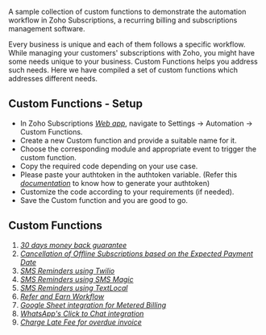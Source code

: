 A sample collection of custom functions to demonstrate the automation workflow in Zoho Subscriptions, a recurring billing and subscriptions management software.

Every business is unique and each of them follows a specific workflow. While managing your customers' subscriptions with Zoho, you might have some needs unique to your business. Custom Functions helps you address such needs. Here we have compiled a set of custom functions which addresses different needs.

## Custom Functions - Setup
- In Zoho Subscriptions [*Web app*](https://subscriptions.zoho.com/), navigate to Settings -> Automation -> Custom Functions.
- Create a new Custom function and provide a suitable name for it.
- Choose the corresponding module and appropriate event to trigger the custom function.
- Copy the required code depending on your use case.
- Please paste your authtoken in the authtoken variable. (Refer this [*documentation*](https://www.zoho.com/subscriptions/api/v1/#authentication) to know how to generate your authtoken)
- Customize the code according to your requirements (if needed).
- Save the Custom function and you are good to go.

## Custom Functions
1. [*30 days money back guarantee*](https://github.com/zoho/subscriptions-workflow-samples/blob/master/CustomFunctions/30_days_money_back_guarantee.ds)
2. [*Cancellation of Offline Subscriptions based on the Expected Payment Date*](https://github.com/zoho/subscriptions-workflow-samples/blob/master/CustomFunctions/cancel_offline_subscription_after_expected_payment_date.ds)
3. [*SMS Reminders using Twilio*](https://github.com/zoho/subscriptions-workflow-samples/blob/master/CustomFunctions/sms_for_subscription_business_using_twilio.ds)
4. [*SMS Reminders using SMS Magic*](https://github.com/zoho/subscriptions-workflow-samples/blob/master/CustomFunctions/sms_for_subscription_business_using_smsmagic.ds)
5. [*SMS Reminders using TextLocal*](https://github.com/zoho/subscriptions-workflow-samples/blob/master/CustomFunctions/sms_for_subscription_business_using_textlocal.ds)
6. [*Refer and Earn Workflow*](https://github.com/zoho/subscriptions-workflow-samples/blob/master/CustomFunctions/subscription_refer_and_earn_workflow.ds)
7. [*Google Sheet integration for Metered Billing*](https://github.com/zoho/subscriptions-workflow-samples/tree/master/CustomFunctions/google_sheet_for_metered_billing)
8. [*WhatsApp's Click to Chat integration*](https://github.com/zoho/subscriptions-workflow-samples/blob/master/CustomFunctions/whatsapp_click_to_chat.ds)
9. [*Charge Late Fee for overdue invoice*](https://github.com/zoho/subscriptions-workflow-samples/blob/master/CustomFunctions/charge_late_fee_for_overdue_invoices.ds)
